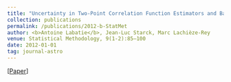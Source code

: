 ```yaml
---
title: "Uncertainty in Two-Point Correlation Function Estimators and Baryon Acoustic Oscillation Detection in Galaxy Surveys"
collection: publications
permalink: /publications/2012-b-StatMet
author: <b>Antoine Labatie</b>, Jean-Luc Starck, Marc Lachièze-Rey
venue: Statistical Methodology, 9(1-2):85–100
date: 2012-01-01
tag: journal-astro
---
```


[[Paper](https://www.sciencedirect.com/science/article/abs/pii/S1572312711000499)]
<br>
<br>
